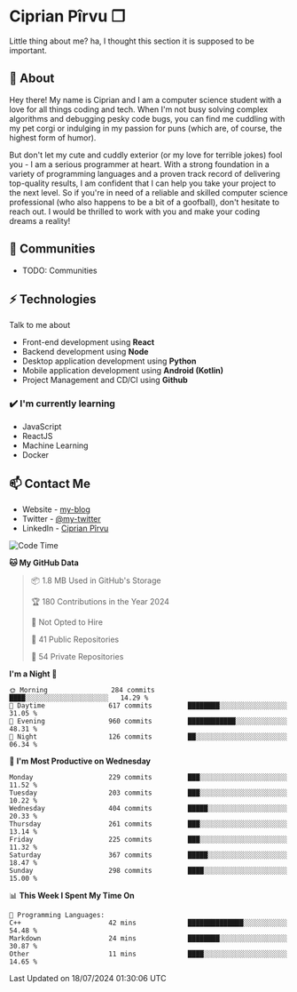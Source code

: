# Ciprian Pîrvu ❐

Little thing about me? ha, I thought this section it is supposed to be important.

## 🧐 About

Hey there! My name is Ciprian and I am a computer science student with a love for all things coding and tech. When I'm not busy solving complex algorithms and debugging pesky code bugs, you can find me cuddling with my pet corgi or indulging in my passion for puns (which are, of course, the highest form of humor).

But don't let my cute and cuddly exterior (or my love for terrible jokes) fool you - I am a serious programmer at heart. With a strong foundation in a variety of programming languages and a proven track record of delivering top-quality results, I am confident that I can help you take your project to the next level. So if you're in need of a reliable and skilled computer science professional (who also happens to be a bit of a goofball), don't hesitate to reach out. I would be thrilled to work with you and make your coding dreams a reality!

## 👯 Communities

-   TODO: Communities

## ⚡ Technologies

Talk to me about

-   Front-end development using **React**
-   Backend development using **Node**
-   Desktop application development using **Python**
-   Mobile application development using **Android (Kotlin)**
-   Project Management and CD/CI using **Github**

### ✔️ I'm currently learning

-   JavaScript
-   ReactJS
-   Machine Learning
-   Docker

## 📫 Contact Me

-   Website - [my-blog]()
-   Twitter - [@my-twitter]()
-   LinkedIn - [Ciprian Pîrvu](https://www.linkedin.com/in/p%C3%AErvu-ciprian-cristian-4415991b1/)

<!--START_SECTION:waka-->
![Code Time](http://img.shields.io/badge/Code%20Time-2%2C112%20hrs%2048%20mins-blue)

**🐱 My GitHub Data** 

> 📦 1.8 MB Used in GitHub's Storage 
 > 
> 🏆 180 Contributions in the Year 2024
 > 
> 🚫 Not Opted to Hire
 > 
> 📜 41 Public Repositories 
 > 
> 🔑 54 Private Repositories 
 > 
**I'm a Night 🦉** 

```text
🌞 Morning                284 commits         ████░░░░░░░░░░░░░░░░░░░░░   14.29 % 
🌆 Daytime                617 commits         ████████░░░░░░░░░░░░░░░░░   31.05 % 
🌃 Evening                960 commits         ████████████░░░░░░░░░░░░░   48.31 % 
🌙 Night                  126 commits         ██░░░░░░░░░░░░░░░░░░░░░░░   06.34 % 
```
📅 **I'm Most Productive on Wednesday** 

```text
Monday                   229 commits         ███░░░░░░░░░░░░░░░░░░░░░░   11.52 % 
Tuesday                  203 commits         ███░░░░░░░░░░░░░░░░░░░░░░   10.22 % 
Wednesday                404 commits         █████░░░░░░░░░░░░░░░░░░░░   20.33 % 
Thursday                 261 commits         ███░░░░░░░░░░░░░░░░░░░░░░   13.14 % 
Friday                   225 commits         ███░░░░░░░░░░░░░░░░░░░░░░   11.32 % 
Saturday                 367 commits         █████░░░░░░░░░░░░░░░░░░░░   18.47 % 
Sunday                   298 commits         ████░░░░░░░░░░░░░░░░░░░░░   15.00 % 
```


📊 **This Week I Spent My Time On** 

```text
💬 Programming Languages: 
C++                      42 mins             ██████████████░░░░░░░░░░░   54.48 % 
Markdown                 24 mins             ████████░░░░░░░░░░░░░░░░░   30.87 % 
Other                    11 mins             ████░░░░░░░░░░░░░░░░░░░░░   14.65 % 
```


 Last Updated on 18/07/2024 01:30:06 UTC
<!--END_SECTION:waka-->
